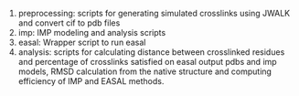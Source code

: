 1. preprocessing: scripts for generating simulated crosslinks using JWALK and convert cif to pdb files
2. imp: IMP modeling and analysis scripts
3. easal: Wrapper script to run easal
4. analysis: scripts for calculating distance between crosslinked residues and percentage of crosslinks satisfied on easal output pdbs and imp models, RMSD calculation from the native structure and computing efficiency of IMP and EASAL methods.
